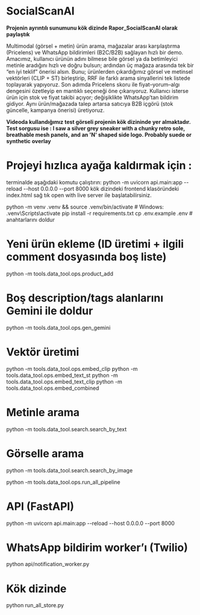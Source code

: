# SocialScanAI

**Projenin ayrıntılı sunumunu kök dizinde Rapor_SocialScanAI olarak paylaştık**

Multimodal (görsel + metin) ürün arama, mağazalar arası karşılaştırma (Pricelens) ve WhatsApp bildirimleri (B2C/B2B) sağlayan hızlı bir demo.
Amacımız, kullanıcı ürünün adını bilmese bile görsel ya da betimleyici metinle aradığını hızlı ve doğru bulsun; ardından üç mağaza arasında tek bir “en iyi teklif” önerisi alsın. Bunu; ürünlerden çıkardığımız görsel ve metinsel vektörleri (CLIP + ST) birleştirip, RRF ile farklı arama sinyallerini tek listede toplayarak yapıyoruz. Son adımda Pricelens skoru ile fiyat–yorum–algı dengesini özetleyip en mantıklı seçeneği öne çıkarıyoruz. Kullanıcı isterse ürün için stok ve fiyat takibi açıyor; değişiklikte WhatsApp’tan bildirim gidiyor. Aynı ürün/mağazada talep artarsa satıcıya B2B içgörü (stok güncelle, kampanya önerisi) üretiyoruz.

**Videoda kullandığımız test görseli projenin kök dizininde yer almaktadır. Test sorgusu ise : I saw a silver grey sneaker with a chunky retro sole, breathable mesh panels, and an 'N' shaped side logo. Probably suede or synthetic overlay**


# Projeyi hızlıca ayağa kaldırmak için :
terminalde aşağıdaki komutu çalıştırın:
python -m uvicorn api.main:app --reload --host 0.0.0.0 --port 8000
kök dizindeki frontend klasöründeki index.html sağ tık open with live server ile başlatabilirsiniz.



python -m venv .venv && source .venv/bin/activate   # Windows: .venv\Scripts\activate
pip install -r requirements.txt
cp .env.example .env  # anahtarlarını doldur

# Yeni ürün ekleme (ID üretimi + ilgili comment dosyasında boş liste)
python -m tools.data_tool.ops.product_add

# Boş description/tags alanlarını Gemini ile doldur
python -m tools.data_tool.ops.gen_gemini

# Vektör üretimi
python -m tools.data_tool.ops.embed_clip
python -m tools.data_tool.ops.embed_text_st
python -m tools.data_tool.ops.embed_text_clip
python -m tools.data_tool.ops.embed_combined

# Metinle arama
python -m tools.data_tool.search.search_by_text

# Görselle arama
python -m tools.data_tool.search.search_by_image

python -m tools.data_tool.ops.run_all_pipeline

# API (FastAPI)
python -m uvicorn api.main:app --reload --host 0.0.0.0 --port 8000

# WhatsApp bildirim worker’ı (Twilio)
python api/notification_worker.py

# Kök dizinde
python run_all_store.py
